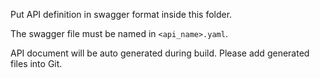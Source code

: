 Put API definition in swagger format inside this folder.

The swagger file must be named in `<api_name>.yaml`.

API document will be auto generated during build. Please add generated files into Git.

